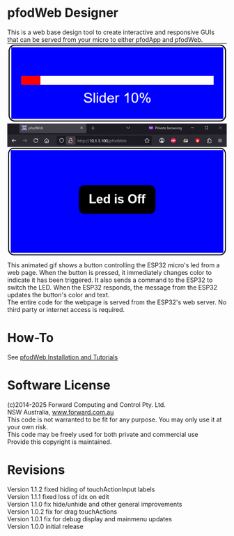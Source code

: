 # pfodWeb Designer
This is a web base design tool to create interactive and responsive GUIs that can be served from your micro to either pfodApp and pfodWeb.  
<img src="./gif/Slider.gif"/>  
<img src="./gif/LedNoOffGUI.gif"/>
This animated gif shows a button controlling the ESP32 micro's led from a web page. 
When the button is pressed, it immediately changes color to indicate it has been triggered.
It also sends a command to the ESP32 to switch the LED. When the ESP32 responds, the message from the ESP32 updates the button's color and text.  
The entire code for the webpage is served from the ESP32's web server.  No third party or internet access is required.

# How-To
See [pfodWeb Installation and Tutorials](https://www.forward.com.au/pfod/pfodWeb/index.html)  

# Software License
(c)2014-2025 Forward Computing and Control Pty. Ltd.  
NSW Australia, www.forward.com.au  
This code is not warranted to be fit for any purpose. You may only use it at your own risk.  
This code may be freely used for both private and commercial use  
Provide this copyright is maintained.  

# Revisions
Version 1.1.2 fixed hiding of touchActionInput labels  
Version 1.1.1 fixed loss of idx on edit  
Version 1.1.0 fix hide/unhide and other general improvements  
Version 1.0.2 fix for drag touchActions  
Version 1.0.1 fix for debug display and mainmenu updates  
Version 1.0.0 initial release  

